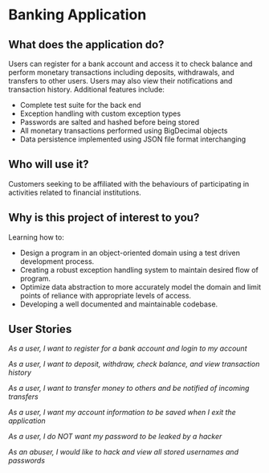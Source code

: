# Banking Application

## What does the application do?
Users can register for a bank account and access it to check balance and perform monetary transactions
including deposits, withdrawals, and transfers to other users.
Users may also view their notifications and transaction history. Additional features include:

- Complete test suite for the back end
- Exception handling with custom exception types
- Passwords are salted and hashed before being stored
- All monetary transactions performed using BigDecimal objects
- Data persistence implemented using JSON file format interchanging


## Who will use it?
Customers seeking to be affiliated with the behaviours of participating in activities related to financial institutions.


## Why is this project of interest to you?
Learning how to:  
- Design a program in an object-oriented domain using a test driven development process.
- Creating a robust exception handling system to maintain desired flow of program. 
- Optimize data abstraction to more accurately model the domain and limit points of reliance with appropriate levels of access.  
- Developing a well documented and maintainable codebase.


## User Stories
*As a user, I want to register for a bank account and login to my account*

*As a user, I want to deposit, withdraw, check balance, and view transaction history*

*As a user, I want to transfer money to others and be notified of incoming transfers*

*As a user, I want my account information to be saved when I exit the application*

*As a user, I do NOT want my password to be leaked by a hacker*

*As an abuser, I would like to hack and view all stored usernames and passwords*
